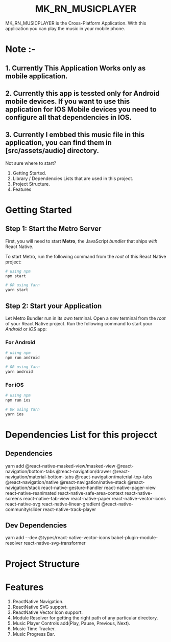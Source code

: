 <p align="center">
  <h1 align="center">MK_RN_MUSICPLAYER</h1>
  <p>MK_RN_MUSICPLAYER is the Cross-Platform Application. With this application you can play the music in your mobile phone. </p>
</p>

# Note :- 

## 1. Currently This Application Works only as mobile application.

## 2. Currently this app is tessted only for Android mobile devices. If you want to use this application for IOS Mobile devices you need to configure all that dependencies in IOS.

## 3. Currently I embbed this music file in this application, you can find them in [**src/assets/audio**] directory.

Not sure where to start?

1. Getting Started.
2. Library / Dependencies Lists that are used in this project.
3. Project Structure.
4. Features


# Getting Started

## Step 1: Start the Metro Server

First, you will need to start **Metro**, the JavaScript _bundler_ that ships _with_ React Native.

To start Metro, run the following command from the _root_ of this React Native project:

```bash
# using npm
npm start

# OR using Yarn
yarn start
```

## Step 2: Start your Application

Let Metro Bundler run in its _own_ terminal. Open a _new_ terminal from the _root_ of your React Native project. Run the following command to start your _Android_ or _iOS_ app:

### For Android

```bash
# using npm
npm run android

# OR using Yarn
yarn android
```

### For iOS

```bash
# using npm
npm run ios

# OR using Yarn
yarn ios
```

# Dependencies List for this projecct

## Dependencies
yarn add @react-native-masked-view/masked-view @react-navigation/bottom-tabs @react-navigation/drawer @react-navigation/material-bottom-tabs @react-navigation/material-top-tabs @react-navigation/native @react-navigation/native-stack @react-navigation/stack react-native-gesture-handler react-native-pager-view react-native-reanimated react-native-safe-area-context react-native-screens react-native-tab-view react-native-paper react-native-vector-icons react-native-svg react-native-linear-gradient @react-native-community/slider react-native-track-player

## Dev Dependencies
yarn add --dev @types/react-native-vector-icons babel-plugin-module-resolver react-native-svg-transformer


# Project Structure


# Features
1. ReactNative Navigation.
2. ReactNative SVG support.
3. ReactNative Vector Icon support.
4. Module Resolver for getting the right path of any particular directory.
5. Music Player Controls add(Play, Pause, Previous, Next).
6. Music Time Tracker.
7. Music Progress Bar.
